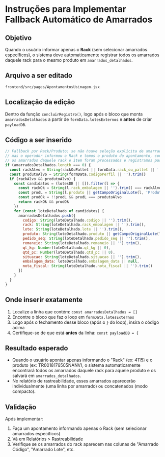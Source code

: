 # Instruções para Implementar Fallback Automático de Amarrados

## Objetivo
Quando o usuário informar apenas o **Rack** (sem selecionar amarrados específicos), o sistema deve automaticamente registrar todos os amarrados daquele rack para o mesmo produto em `amarrados_detalhados`.

## Arquivo a ser editado
`frontend/src/pages/ApontamentosUsinagem.jsx`

## Localização da edição
Dentro da função `concluirRegistro()`, logo após o bloco que monta `amarradosDetalhados` a partir de `formData.lotesExternos` e **antes** de criar `payloadDB`.

## Código a ser inserido

```javascript
// Fallback por Rack/Produto: se não houve seleção explícita de amarrados (lotesExternos),
// mas o operador informou o Rack e temos o produto do apontamento, consideramos que todos
// os amarrados daquele rack e item foram processados e registramos para rastreabilidade.
if (amarradosDetalhados.length === 0) {
  const rackAlvo = String(rackOuPallet || formData.rack_ou_pallet || '').trim()
  const produtoAlvo = String(formData.codigoPerfil || '').trim()
  if (rackAlvo && produtoAlvo) {
    const candidatos = (lotesDB || []).filter(l => {
      const rackOk = String(l.rack_embalagem || '').trim() === rackAlvo
      const prodL = String(l.produto || getCampoOriginalLote(l, 'Produto') || '').trim()
      const prodOk = !!prodL && prodL === produtoAlvo
      return rackOk && prodOk
    })
    for (const loteDetalhado of candidatos) {
      amarradosDetalhados.push({
        codigo: String(loteDetalhado.codigo || '').trim(),
        rack: String(loteDetalhado.rack_embalagem || '').trim(),
        lote: String(loteDetalhado.lote || '').trim(),
        produto: String(loteDetalhado.produto || getCampoOriginalLote(loteDetalhado, 'Produto') || '').trim(),
        pedido_seq: String(loteDetalhado.pedido_seq || '').trim(),
        romaneio: String(loteDetalhado.romaneio || '').trim(),
        qt_kg: Number(loteDetalhado.qt_kg || 0),
        qtd_pc: Number(loteDetalhado.qtd_pc || 0),
        situacao: String(loteDetalhado.situacao || '').trim(),
        embalagem_data: loteDetalhado.embalagem_data || null,
        nota_fiscal: String(loteDetalhado.nota_fiscal || '').trim()
      })
    }
  }
}
```

## Onde inserir exatamente
1. Localize a linha que contém: `const amarradosDetalhados = []`
2. Encontre o bloco que faz o loop em `formData.lotesExternos`
3. Logo após o fechamento desse bloco (após o `}` do loop), insira o código acima
4. Certifique-se de que está **antes** da linha: `const payloadDB = {`

## Resultado esperado
- Quando o usuário apontar apenas informando o "Rack" (ex: 4115) e o produto (ex: TR0018176505NANV), o sistema automaticamente encontrará todos os amarrados daquele rack para aquele produto e os salvará em `amarrados_detalhados`.
- No relatório de rastreabilidade, esses amarrados aparecerão individualmente (uma linha por amarrado) ou concatenados (modo compacto).

## Validação
Após implementar:
1. Faça um apontamento informando apenas o Rack (sem selecionar amarrados específicos)
2. Vá em Relatórios > Rastreabilidade
3. Verifique se os amarrados do rack aparecem nas colunas de "Amarrado Código", "Amarrado Lote", etc.
